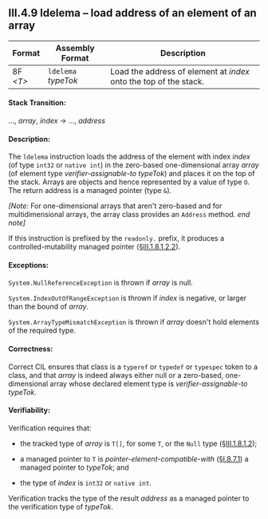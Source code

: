 ## III.4.9 ldelema &ndash; load address of an element of an array

 | Format | Assembly Format | Description
 | ---- | ---- | ----
 | 8F _\<T\>_ | `ldelema` _typeTok_ | Load the address of element at _index_ onto the top of the stack.

#### Stack Transition:

&hellip;, _array_, _index_ &rarr; &hellip;, _address_

#### Description:

The `ldelema` instruction loads the address of the element with index _index_ (of type `int32` or `native int`) in the zero-based one-dimensional array _array_ (of element type *verifier-assignable-to* _typeTok_) and places it on the top of the stack. Arrays are objects and hence represented by a value of type `O`. The return address is a managed pointer (type `&`).

_[Note:_ For one-dimensional arrays that aren't zero-based and for multidimensional arrays, the array class provides an `Address` method. _end note]_

If this instruction is prefixed by the `readonly.` prefix, it produces a controlled-mutability managed pointer (§[III.1.8.1.2.2](iii.1.8.1.2.2-controlled-mutability-managed-pointers.md)).

#### Exceptions:

`System.NullReferenceException` is thrown if _array_ is null.

`System.IndexOutOfRangeException` is thrown if _index_ is negative, or larger than the bound of _array_.

`System.ArrayTypeMismatchException` is thrown if _array_ doesn't hold elements of the required type.

#### Correctness:

Correct CIL ensures that class is a `typeref` or `typedef` or `typespec` token to a class, and that _array_ is indeed always either null or a zero-based, one-dimensional array whose declared element type is *verifier-assignable-to* _typeTok_.

#### Verifiability:

Verification requires that:

 * the tracked type of _array_ is `T[]`, for some `T`, or the `Null` type (§[III.1.8.1.2](iii.1.8.1.2-verification-type-system.md));

 * a managed pointer to `T` is *pointer-element-compatible-with* (§[I.8.7.1](#todo-missing-hyperlink)) a managed pointer to _typeTok_; and

 * the type of _index_ is `int32` or `native int`.

Verification tracks the type of the result _address_ as a managed pointer to the verification type of _typeTok_.
